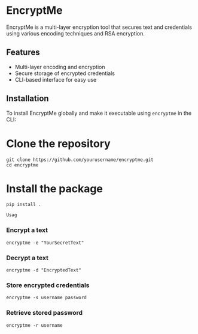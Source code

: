 # EncryptMe

EncryptMe is a multi-layer encryption tool that secures text and credentials using various encoding techniques and RSA encryption.

## Features

- Multi-layer encoding and encryption
- Secure storage of encrypted credentials
- CLI-based interface for easy use

## Installation

To install EncryptMe globally and make it executable using `encryptme` in the CLI:


# Clone the repository
    git clone https://github.com/yourusername/encryptme.git
    cd encryptme

# Install the package
    pip install .

    Usag

### Encrypt a text
    encryptme -e "YourSecretText"


### Decrypt a text
    encryptme -d "EncryptedText"


### Store encrypted credentials
    encryptme -s username password


### Retrieve stored password
    encryptme -r username







